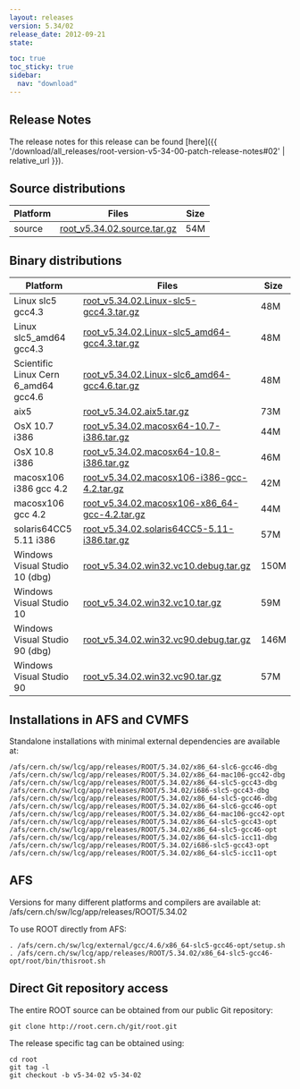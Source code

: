 ```yaml
---
layout: releases
version: 5.34/02
release_date: 2012-09-21
state:

toc: true
toc_sticky: true
sidebar:
  nav: "download"
---
```



## Release Notes

The release notes for this release can be found [here]({{ '/download/all_releases/root-version-v5-34-00-patch-release-notes#02' | relative_url }}).

## Source distributions

| Platform       | Files | Size |
|-----------|-------|-----|
| source | [root_v5.34.02.source.tar.gz](https://root.cern.ch/download/root_v5.34.02.source.tar.gz) |  54M |


## Binary distributions

| Platform       | Files | Size |
|-----------|-------|-----|
| Linux slc5 gcc4.3 | [root_v5.34.02.Linux-slc5-gcc4.3.tar.gz](https://root.cern.ch/download/root_v5.34.02.Linux-slc5-gcc4.3.tar.gz) |  48M |
| Linux slc5_amd64 gcc4.3 | [root_v5.34.02.Linux-slc5_amd64-gcc4.3.tar.gz](https://root.cern.ch/download/root_v5.34.02.Linux-slc5_amd64-gcc4.3.tar.gz) |  48M |
| Scientific Linux Cern 6_amd64 gcc4.6 | [root_v5.34.02.Linux-slc6_amd64-gcc4.6.tar.gz](https://root.cern.ch/download/root_v5.34.02.Linux-slc6_amd64-gcc4.6.tar.gz) |  48M |
| aix5 | [root_v5.34.02.aix5.tar.gz](https://root.cern.ch/download/root_v5.34.02.aix5.tar.gz) |  73M |
| OsX 10.7 i386 | [root_v5.34.02.macosx64-10.7-i386.tar.gz](https://root.cern.ch/download/root_v5.34.02.macosx64-10.7-i386.tar.gz) |  44M |
| OsX 10.8 i386 | [root_v5.34.02.macosx64-10.8-i386.tar.gz](https://root.cern.ch/download/root_v5.34.02.macosx64-10.8-i386.tar.gz) |  46M |
| macosx106 i386 gcc 4.2 | [root_v5.34.02.macosx106-i386-gcc-4.2.tar.gz](https://root.cern.ch/download/root_v5.34.02.macosx106-i386-gcc-4.2.tar.gz) |  42M |
| macosx106 gcc 4.2 | [root_v5.34.02.macosx106-x86_64-gcc-4.2.tar.gz](https://root.cern.ch/download/root_v5.34.02.macosx106-x86_64-gcc-4.2.tar.gz) |  44M |
| solaris64CC5 5.11 i386 | [root_v5.34.02.solaris64CC5-5.11-i386.tar.gz](https://root.cern.ch/download/root_v5.34.02.solaris64CC5-5.11-i386.tar.gz) |  57M |
| Windows Visual Studio 10 (dbg) | [root_v5.34.02.win32.vc10.debug.tar.gz](https://root.cern.ch/download/root_v5.34.02.win32.vc10.debug.tar.gz) | 150M |
| Windows Visual Studio 10 | [root_v5.34.02.win32.vc10.tar.gz](https://root.cern.ch/download/root_v5.34.02.win32.vc10.tar.gz) |  59M |
| Windows Visual Studio 90 (dbg) | [root_v5.34.02.win32.vc90.debug.tar.gz](https://root.cern.ch/download/root_v5.34.02.win32.vc90.debug.tar.gz) | 146M |
| Windows Visual Studio 90 | [root_v5.34.02.win32.vc90.tar.gz](https://root.cern.ch/download/root_v5.34.02.win32.vc90.tar.gz) |  57M |



## Installations in AFS and CVMFS
Standalone installations with minimal external dependencies are available at:
~~~
/afs/cern.ch/sw/lcg/app/releases/ROOT/5.34.02/x86_64-slc6-gcc46-dbg
/afs/cern.ch/sw/lcg/app/releases/ROOT/5.34.02/x86_64-mac106-gcc42-dbg
/afs/cern.ch/sw/lcg/app/releases/ROOT/5.34.02/x86_64-slc5-gcc43-dbg
/afs/cern.ch/sw/lcg/app/releases/ROOT/5.34.02/i686-slc5-gcc43-dbg
/afs/cern.ch/sw/lcg/app/releases/ROOT/5.34.02/x86_64-slc5-gcc46-dbg
/afs/cern.ch/sw/lcg/app/releases/ROOT/5.34.02/x86_64-slc6-gcc46-opt
/afs/cern.ch/sw/lcg/app/releases/ROOT/5.34.02/x86_64-mac106-gcc42-opt
/afs/cern.ch/sw/lcg/app/releases/ROOT/5.34.02/x86_64-slc5-gcc43-opt
/afs/cern.ch/sw/lcg/app/releases/ROOT/5.34.02/x86_64-slc5-gcc46-opt
/afs/cern.ch/sw/lcg/app/releases/ROOT/5.34.02/x86_64-slc5-icc11-dbg
/afs/cern.ch/sw/lcg/app/releases/ROOT/5.34.02/i686-slc5-gcc43-opt
/afs/cern.ch/sw/lcg/app/releases/ROOT/5.34.02/x86_64-slc5-icc11-opt
~~~

## AFS
Versions for many different platforms and compilers are available at:
/afs/cern.ch/sw/lcg/app/releases/ROOT/5.34.02

To use ROOT directly from AFS:
~~~
. /afs/cern.ch/sw/lcg/external/gcc/4.6/x86_64-slc5-gcc46-opt/setup.sh
. /afs/cern.ch/sw/lcg/app/releases/ROOT/5.34.02/x86_64-slc5-gcc46-opt/root/bin/thisroot.sh
~~~

## Direct Git repository access
The entire ROOT source can be obtained from our public Git repository:

~~~
git clone http://root.cern.ch/git/root.git
~~~
The release specific tag can be obtained using:
~~~
cd root
git tag -l
git checkout -b v5-34-02 v5-34-02
~~~

